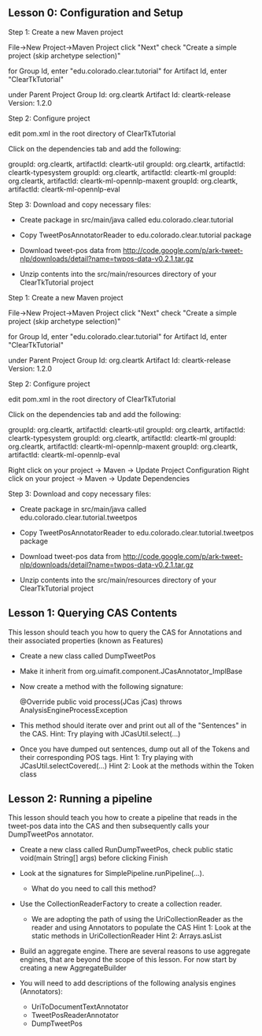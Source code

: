 Lesson 0: Configuration and Setup
---------------------------------

Step 1: Create a new Maven project

File->New Project->Maven Project
click "Next"
check "Create a simple project (skip archetype selection)"

for Group Id, enter "edu.colorado.clear.tutorial"
for Artifact Id, enter "ClearTkTutorial"

under Parent Project
Group Id: org.cleartk
Artifact Id: cleartk-release
Version: 1.2.0


Step 2: Configure project

edit pom.xml in the root directory of ClearTkTutorial

Click on the dependencies tab and add the following:

groupId: org.cleartk, artifactId: cleartk-util
groupId: org.cleartk, artifactId: cleartk-typesystem
groupId: org.cleartk, artifactId: cleartk-ml
groupId: org.cleartk, artifactId: cleartk-ml-opennlp-maxent
groupId: org.cleartk, artifactId: cleartk-ml-opennlp-eval

Step 3: Download and copy necessary files:

* Create package in src/main/java called edu.colorado.clear.tutorial
* Copy TweetPosAnnotatorReader to edu.colorado.clear.tutorial package

* Download tweet-pos data from http://code.google.com/p/ark-tweet-nlp/downloads/detail?name=twpos-data-v0.2.1.tar.gz
* Unzip contents into the src/main/resources directory of your ClearTkTutorial project










Step 1: Create a new Maven project

File->New Project->Maven Project
click "Next"
check "Create a simple project (skip archetype selection)"

for Group Id, enter "edu.colorado.clear.tutorial"
for Artifact Id, enter "ClearTkTutorial"

under Parent Project
Group Id: org.cleartk
Artifact Id: cleartk-release
Version: 1.2.0


Step 2: Configure project

edit pom.xml in the root directory of ClearTkTutorial

Click on the dependencies tab and add the following:

groupId: org.cleartk, artifactId: cleartk-util
groupId: org.cleartk, artifactId: cleartk-typesystem
groupId: org.cleartk, artifactId: cleartk-ml
groupId: org.cleartk, artifactId: cleartk-ml-opennlp-maxent
groupId: org.cleartk, artifactId: cleartk-ml-opennlp-eval

Right click on your project -> Maven -> Update Project Configuration
Right click on your project -> Maven -> Update Dependencies

Step 3: Download and copy necessary files:

* Create package in src/main/java called edu.colorado.clear.tutorial.tweetpos
* Copy TweetPosAnnotatorReader to edu.colorado.clear.tutorial.tweetpos package

* Download tweet-pos data from http://code.google.com/p/ark-tweet-nlp/downloads/detail?name=twpos-data-v0.2.1.tar.gz
* Unzip contents into the src/main/resources directory of your ClearTkTutorial project


Lesson 1: Querying CAS Contents
-------------------------------

This lesson should teach you how to query the CAS for Annotations and their associated properties (known as Features)


* Create a new class called DumpTweetPos
* Make it inherit from org.uimafit.component.JCasAnnotator_ImplBase
* Now create a method with the following signature:

    @Override
	public void process(JCas jCas) throws AnalysisEngineProcessException

* This method should iterate over and print out all of the "Sentences" in the CAS.  Hint: Try playing with JCasUtil.select(...)
* Once you have dumped out sentences, dump out all of the Tokens and their corresponding POS tags.
  Hint 1: Try playing with JCasUtil.selectCovered(...)
  Hint 2: Look at the methods within the Token class
  

Lesson 2: Running a pipeline
----------------------------
This lesson should teach you how to create a pipeline that reads in the tweet-pos data into the CAS and then subsequently calls
your DumpTweetPos annotator.


* Create a new class called RunDumpTweetPos, check public static void(main String[] args) before clicking Finish
* Look at the signatures for SimplePipeline.runPipeline(...).  
  - What do you need to call this method?
* Use the CollectionReaderFactory to create a collection reader.
  - We are adopting the path of using the UriCollectionReader as the reader and using Annotators to populate the CAS
  Hint 1: Look at the static methods in UriCollectionReader 
  Hint 2: Arrays.asList

* Build an aggregate engine.
  There are several reasons to use aggregate engines, that are beyond the scope of this lesson.  For now start by creating a new
  AggregateBuilder
* You will need to add descriptions of the following analysis engines (Annotators):
  - UriToDocumentTextAnnotator
  - TweetPosReaderAnnotator
  - DumpTweetPos 

